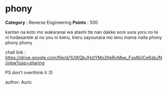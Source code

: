 # phony

**Category** : Reverse Engineering
**Points** : 500

kantan na koto mo wakaranai wa atashi tte nan dakke sore sura yoru no te ni hodasarete ai no you ni kieru, kieru sayounara mo ienu mama naita phony phony phony

chall link : https://drive.google.com/file/d/1UWQbJHztYMo2hkRvMpe_FxoNUCe6zbJN/view?usp=sharing

PS don't overthink it :D

author: Auric



